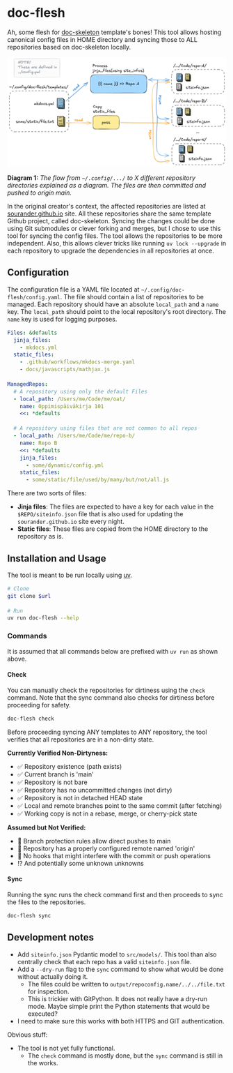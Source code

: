 # doc-flesh

Ah, some flesh for [doc-skeleton](https://github.com/sourander/doc-skeleton) template's bones! This tool allows hosting canonical config files in HOME directory and syncing those to ALL repositories based on doc-skeleton locally.

![alt](assets/template-flow.png)

**Diagram 1:** *The flow from `~/.config/.../` to X different repository directories explained as a diagram. The files are then committed and pushed to origin main.*

In the original creator's context, the affected repositories are listed at [sourander.github.io](https://sourander.github.io/) site. All these repositories share the same template Github project, called doc-skeleton. Syncing the changes could be done using Git submodules or clever forking and merges, but I chose to use this tool for syncing the config files. The tool allows the repositories to be more independent. Also, this allows clever tricks like running `uv lock --upgrade` in each repository to upgrade the dependencies in all repositories at once.

## Configuration

The configuration file is a YAML file located at `~/.config/doc-flesh/config.yaml`. The file should contain a list of repositories to be managed. Each repository should have an absolute `local_path` and a `name` key. The `local_path` should point to the local repository's root directory. The `name` key is used for logging purposes.

```yaml
Files: &defaults
  jinja_files:
    - mkdocs.yml
  static_files:
    - .github/workflows/mkdocs-merge.yaml
    - docs/javascripts/mathjax.js

ManagedRepos:
  # A repository using only the default Files
  - local_path: /Users/me/Code/me/oat/
    name: Oppimispäiväkirja 101
    <<: *defaults

  # A repository using files that are not common to all repos
  - local_path: /Users/me/Code/me/repo-b/
    name: Repo B
    <<: *defaults
    jinja_files:
      - some/dynamic/config.yml
    static_files:
      - some/static/file/used/by/many/but/not/all.js
```

There are two sorts of files:

* **Jinja files**: The files are expected to have a key for each value in the `$REPO/siteinfo.json` file that is also used for updating the `sourander.github.io` site every night.
* **Static files**: These files are copied from the HOME directory to the repository as is.

## Installation and Usage

The tool is meant to be run locally using [uv](https://docs.astral.sh/uv/).

```bash
# Clone
git clone $url

# Run
uv run doc-flesh --help
```

### Commands

It is assumed that all commands below are prefixed with `uv run` as shown above.

#### Check

You can manually check the repositories for dirtiness using the `check` command. Note that the sync command also checks for dirtiness before proceeding for safety.

```bash
doc-flesh check
```

Before proceeding syncing ANY templates to ANY repository, the tool verifies that all repositories are in a non-dirty state.

**Currently Verified Non-Dirtyness:**

* ✅ Repository existence (path exists)
* ✅ Current branch is 'main'
* ✅ Repository is not bare
* ✅ Repository has no uncommitted changes (not dirty)
* ✅ Repository is not in detached HEAD state
* ✅ Local and remote branches point to the same commit (after fetching)
* ✅ Working copy is not in a rebase, merge, or cherry-pick state

**Assumed but Not Verified:**

* 🚧 Branch protection rules allow direct pushes to main
* 🚧 Repository has a properly configured remote named 'origin'
* 🚧 No hooks that might interfere with the commit or push operations
* ⁉️ And potentially some unknown unknowns


#### Sync

Running the sync runs the check command first and then proceeds to sync the files to the repositories.

```bash
doc-flesh sync
```

## Development notes

* Add `siteinfo.json` Pydantic model to `src/models/`. This tool than also centrally check that each repo has a valid `siteinfo.json` file.
* Add a `--dry-run` flag to the `sync` command to show what would be done without actually doing it. 
    * The files could be written to `output/repoconfig.name/../../file.txt` for inspection.
    * This is trickier with GitPython. It does not really have a dry-run mode. Maybe simple print the Python statements that would be executed?
* I need to make sure this works with both HTTPS and GIT authentication. 

Obvious stuff:

* The tool is not yet fully functional. 
    * The `check` command is mostly done, but the `sync` command is still in the works.
